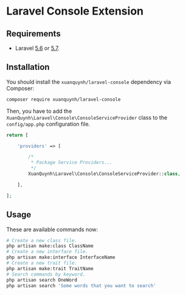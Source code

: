 
# Laravel Console Extension

## Requirements

- Laravel [5.6](https://laravel.com/docs/5.6) or [5.7](https://laravel.com/docs/5.7).

## Installation

You should install the `xuanquynh/laravel-console` dependency via Composer:

```bash
composer require xuanquynh/laravel-console
```

Then, you have to add the `XuanQuynh\Laravel\Console\ConsoleServiceProvider` class to the `config/app.php` configuration file.

```php
return [

    'providers' => [

        /*
         * Package Service Providers...
         */
        XuanQuynh\Laravel\Console\ConsoleServiceProvider::class,

    ],

];
```

## Usage

These are available commands now:

```bash
# Create a new class file.
php artisan make:class ClassName
# Create a new interface file.
php artisan make:interface InterfaceName
# Create a new trait file.
php artisan make:trait TraitName
# Search commands by keyword.
php artisan search OneWord
php artisan search 'Some words that you want to search'
```
